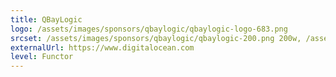 ```yaml
---
title: QBayLogic
logo: /assets/images/sponsors/qbaylogic/qbaylogic-logo-683.png
srcset: /assets/images/sponsors/qbaylogic/qbaylogic-200.png 200w, /assets/images/sponsors/qbaylogic/qbaylogic-400.png 400w, /assets/images/sponsors/qbaylogic/qbaylogic-logo-683.png 683w
externalUrl: https://www.digitalocean.com
level: Functor
---
```

